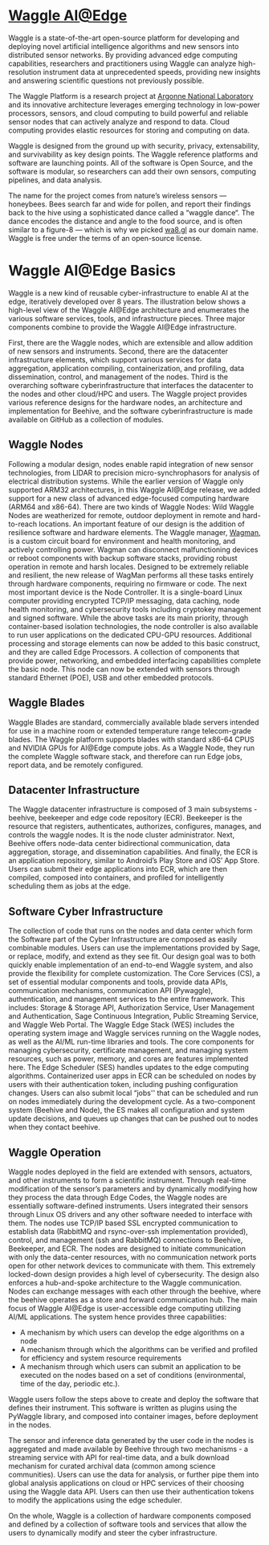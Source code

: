 # [Waggle AI@Edge](https://github.com/orgs/waggle-sensor/repositories)

Waggle is a state-of-the-art open-source platform for developing and deploying novel artificial intelligence algorithms and new sensors into distributed sensor networks.  By providing  advanced edge computing capabilities, researchers and practitioners using Waggle can analyze high-resolution instrument data at unprecedented speeds, providing new insights and answering scientific questions not previously possible.

The Waggle Platform is a research project at [Argonne National Laboratory](https://www.anl.gov/) and its innovative architecture leverages emerging technology in low-power processors, sensors, and cloud computing to build powerful and reliable sensor nodes that can actively analyze and respond to data. Cloud computing provides elastic resources for storing and computing on data.

Waggle is designed from the ground up with security, privacy, extensability, and survivability as key design points. The Waggle reference platforms and software are launching points. All of the software is Open Source, and the software is modular, so researchers can add their own sensors, computing pipelines, and data analysis.

The name for the project comes from nature’s wireless sensors — honeybees. Bees search far and wide for pollen, and report their findings back to the hive using a sophisticated dance called a “waggle dance“. The dance encodes the distance and angle to the food source, and is often similar to a figure-8 — which is why we picked [wa8.gl](http://wa8.gl/) as our domain name. Waggle is free under the terms of an open-source license. 

# Waggle AI@Edge Basics

Waggle is a new kind of reusable cyber-infrastructure to enable AI at the edge, iteratively developed over 8 years. The illustration below shows a high-level view of the Waggle AI@Edge architecture and enumerates the various software services, tools, and infrastructure pieces. 
Three major components combine to provide the Waggle AI@Edge infrastructure. 
 
First, there are the Waggle nodes, which are extensible and allow addition of new sensors and instruments. Second, there are the datacenter infrastructure elements, which support various services for data aggregation, application compiling, containerization, and profiling, data dissemination, control, and management of the nodes. Third is the overarching software cyberinfrastructure that interfaces the datacenter to the nodes and other cloud/HPC and users. The Waggle project provides various reference designs for the hardware nodes, an architecture and implementation for Beehive, and the software cyberinfrastructure is made available on GitHub as a collection of modules. 

## Waggle Nodes 
Following a modular design, nodes enable rapid integration of new sensor technologies, from LIDAR to precision micro-synchrophasors for analysis of electrical distribution systems. While the earlier version of Waggle only supported ARM32 architectures, in this Waggle AI@Edge release, we added support for a new class of advanced edge-focused computing hardware (ARM64 and x86-64). There are two kinds of Waggle Nodes: Wild Waggle Nodes are weatherized for remote, outdoor deployment in remote and hard-to-reach locations. An important feature of our design is the addition of resilience software and hardware elements. The Waggle manager, [Wagman](https://github.com/waggle-sensor/wagman), is a custom circuit board for environment and health monitoring, and actively controlling power. Wagman can disconnect malfunctioning devices or reboot components with backup software stacks, providing robust operation in remote and harsh locales. Designed to be extremely reliable and resilient, the new release of WagMan performs all these tasks entirely through hardware components, requiring no firmware or code. The next most important device is the Node Controller. It is a single-board Linux computer providing encrypted TCP/IP messaging, data caching, node health monitoring, and cybersecurity tools including cryptokey management and signed software. While the above tasks are its main priority, through container-based isolation technologies, the node controller is also available to run user applications on the dedicated CPU-GPU resources. Additional processing and storage elements can now be added to this basic construct, and they are called Edge Processors. A collection of components that provide power, networking, and embedded interfacing capabilities complete the basic node. This node can now be extended with sensors through standard Ethernet (POE), USB and other embedded protocols. 

## Waggle Blades
Waggle Blades are standard, commercially available blade servers intended for use in a machine room or extended temperature range telecom-grade blades. The Waggle platform supports blades with standard x86-64 CPUS and NVIDIA GPUs for AI@Edge compute jobs. As a Waggle Node, they run the complete Waggle software stack, and therefore can run Edge jobs, report data, and be remotely configured.

## Datacenter Infrastructure
The Waggle datacenter infrastructure is composed of 3 main subsystems - beehive, beekeeper and edge code repository (ECR). Beekeeper is the resource that registers, authenticates, authorizes, configures, manages, and controls the waggle nodes. It is the node cluster administrator. Next, Beehive offers node-data center bidirectional communication, data aggregation, storage, and dissemination capabilities. And finally, the ECR is an application repository, similar to Android’s Play Store and iOS’ App Store. Users can submit their edge applications into ECR, which are then compiled, composed into containers, and profiled for intelligently scheduling them as jobs at the edge. 

## Software Cyber Infrastructure
The collection of code that runs on the nodes and data center which form the Software part of the Cyber Infrastructure are composed as easily combinable modules. Users can use the implementations provided by Sage, or replace, modify, and extend as they see fit. Our design goal was to both quickly enable implementation of an end-to-end Waggle system, and also provide the flexibility for complete customization. The Core Services (CS), a set of essential modular components and tools, provide data APIs, communication mechanisms, communication API (Pywaggle), authentication, and management services to the entire framework. This includes: Storage & Storage API, Authorization Service, User Management and Authentication, Sage Continuous Integration, Public Streaming Service, and Waggle Web Portal. The Waggle Edge Stack (WES) includes the operating system image and Waggle services running on the Waggle nodes, as well as the AI/ML run-time libraries and tools. The core components for managing cybersecurity, certificate management, and managing system resources, such as power, memory, and cores are features implemented here. The Edge Scheduler (SES) handles updates to the edge computing algorithms. Containerized user apps in ECR can be scheduled on nodes by users with their authentication token, including pushing configuration changes. Users can also submit local “jobs'' that can be scheduled and run on nodes immediately during the development cycle. As a two-component system (Beehive and Node), the ES makes all configuration and system update decisions, and queues up changes that can be pushed out to nodes when they contact beehive.

## Waggle Operation 
Waggle nodes deployed in the field are extended with sensors, actuators, and other instruments to form a scientific instrument. Through real-time modification of the sensor’s parameters and by dynamically modifying how they process the data through Edge Codes, the Waggle nodes are essentially software-defined instruments. Users integrated their sensors through Linux OS drivers and any other software needed to interface with them. The nodes use TCP/IP based SSL encrypted communication to establish data (RabbitMQ and rsync-over-ssh implementation provided), control, and management (ssh and RabbitMQ) connections to Beehive, Beekeeper, and ECR. The nodes are designed to initiate communication with only the data-center resources, with no communication network ports open for other network devices to communicate with them. This extremely locked-down design provides a high level of cybersecurity. The design also enforces a hub-and-spoke architecture to the Waggle communication. Nodes can exchange messages with each other through the beehive, where the beehive operates as a store and forward communication hub. 
The main focus of Waggle AI@Edge is user-accessible edge computing utilizing AI/ML applications. The system hence provides three capabilities:

- A mechanism by which users can develop the edge algorithms on a node 
- A mechanism through which the algorithms can be verified and profiled for efficiency and system resource requirements 
- A mechanism through which users can submit an application to be executed on the nodes based on a set of conditions (environmental, time of the day, periodic etc.). 

Waggle users follow the steps above to create and deploy the software that defines their instrument. This software is written as plugins using the PyWaggle library, and composed into container images, before deployment in the nodes. 

The sensor and inference data generated by the user code in the nodes is aggregated and made available by Beehive through two mechanisms - a streaming service with API for real-time data, and a bulk download mechanism for curated archival data (common among science communities). Users can use the data for analysis, or further pipe them into global analysis applications on cloud or HPC services of their choosing using the Waggle data API. Users can then use their authentication tokens to modify the applications using the edge scheduler. 

On the whole, Waggle is a collection of hardware components composed and defined by a collection of software tools and services that allow the users to dynamically modify and steer the cyber infrastructure.


